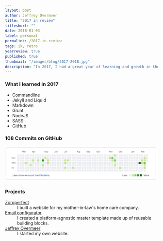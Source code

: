 ```yaml
---
layout: post
author: Jeffrey Overmeer
title: "2017 in review"
titleshort: ""
date: 2018-01-03
label: personal
permalink: /2017-in-review
tags: ik, retro
yearreview: true
published: true
thumbnail: "/images/blog/2017-2018.jpg"
description: "In 2017, I had a great year of learning and growth in the field of marketing automation, web development, and email development. Here are some of the highlights:"
---
```

### What I learned in 2017
- Commandline
- Jekyll and Liquid
- Markdown
- Grunt
- NodeJS
- SASS
- GitHub

### 108 Commits on GitHub
![alt text](/images/blog/commits_2017.png "Commits in 2017")

### Projects
<dl>
   <dt><a href="http://www.zorgperfect.nl" target="_BLANK"> Zorgperfect </a> </dt>
   <dd>I built a website for my mother-in-law's home care company.
   </dd>
   <dt><a href="http://www.dm-interface.nl" target="_BLANK"> Email configurator </a> </dt>
   <dd>I created a platform-agnostic master template made up of reusable building blocks.
   </dd>
   <dt><a href="https://www.jeffreyovermeer.com" target="_BLANK"> Jeffrey Overmeer </a> </dt>
   <dd>I started my own website. </dd>
</dl>